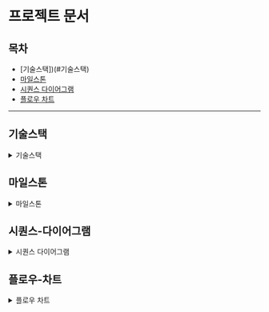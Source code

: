 # 프로젝트 문서

## 목차
- [기술스택])(#기술스택)
- [마일스톤](#마일스톤)
- [시퀀스 다이어그램](#시퀀스-다이어그램)
- [플로우 차트](#플로우-차트)

---

## 기술스택
<details>
  <summary>기술스택</summary>

## 기술 스택

### Web Application Server
- **Java 17**
- **Spring Boot**
    - Spring Web
    - Spring Validation
    - Spring Security
    - Jwt
    - Spring Data JPA
    - Query DSL

### Messaging Solution
- **Spring for Apache Kafka**

### Database
- **H2** (Domain)
- **Prometheus** (Application Meta Data)
- **Redis** (Caching)

### Monitoring System
- **Spring Actuator**
- **Grafana**

### Documentation
- **Spring Rest Docs**
- **Swagger**

### Test
- **Spring Boot Test**

</details>

## 마일스톤
<details>
  <summary>마일스톤</summary>

## E Commerce 시나리오 기반 서버 구축 마일스톤

### Week 3 (24H)
- 마일스톤 작성 (2H)
- 시나리오 분석 (2H)
- 시퀀스 다이어그램 작성 (4H)
- 플로우 차트 작성 (3H)
- 도메인 모델링 (4H)
- ERD 작성 (1H)
- Mock API 작성 (4H)
- API Spec 작성 (2H)
- 패키지 구조 작성 (1H)
- 기술스택 작성 (1H)

### Week 4 (22H)
- 도메인 엔티티 생성 (4H)
- API 통합테스트 작성 및 Service, DTO 객체 생성 (4H)
- 생성된 DTO 의 Validation 단위테스트 작성 (2H)
- Service 단위테스트 작성, Repository 객체 생성 (4H)
- Repository Interface 생성 (1H)
- RepositoryImpl 과 JpaRepository 기능 구현 (2H)
- JpaRepository 통합 테스트 생성 및 통과 (2H)
- Service 단위 테스트 통과 및 통합 테스트 작성 후 통과 (2H)
- API 통합테스트 통과 및 테스트 전체 점검 (1H)

### Week 5 (18H)
- 동시성 제어가 필요한 케이스 선별 (2H)
- 동시성 제어를 검증할 수 있는 통합테스트 작성 (4H)
- 동시성 제어를 위한 락 구현 (4H)
- 데이터 플랫폼 전송을 위한 Interface Component 생성 (2H)
- 데이터 플랫폼 전송을 위한 Component Mocking 후 테스트 통과 (4H)
- 동시성 통합테스트 통과 보고서 작성 (2H)

</details>

## 시퀀스-다이어그램
<details>
  <summary>시퀀스 다이어그램</summary>

### Point
![1 point](https://github.com/user-attachments/assets/cec67efc-14bd-47d8-897d-3dfbe487c069)
### Item
![2 item](https://github.com/user-attachments/assets/1fbb992f-9c23-473a-9630-3d46f72e3483)
### Order
![3 order](https://github.com/user-attachments/assets/09ab398b-9270-4b25-80d8-732c8b6e945c)

</details>

## 플로우-차트
<details>
  <summary>플로우 차트</summary>

### Point
<div style="text-align: center;">
    <img src="https://github.com/user-attachments/assets/005e8f70-72c8-4f0f-b13e-0f4e962b7a1b" alt="1 point" width="300"/>
</div>

### Item
<div style="text-align: center;">
    <img src="https://github.com/user-attachments/assets/6091746d-2bca-4dcd-aec3-81c1da182cf4" alt="2 item" width="300"/>
</div>

### Order
<div style="text-align: center;">
    <img src="https://github.com/user-attachments/assets/ca0f0f49-c228-4c77-b6de-174c82d33d9f" alt="3 order" width="300"/>
</div>

</details>

